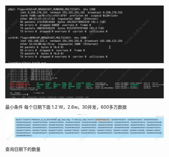 

![image-20240924105712480](批处理.assets/image-20240924105712480.png)





![image-20240924105800116](批处理.assets/image-20240924105800116.png)







最小条件 每个日期下面 1.2 W，2.6w。30并发，600多万数据

![image-20240925110305243](批处理.assets/image-20240925110305243.png)





查询日期下的数量









